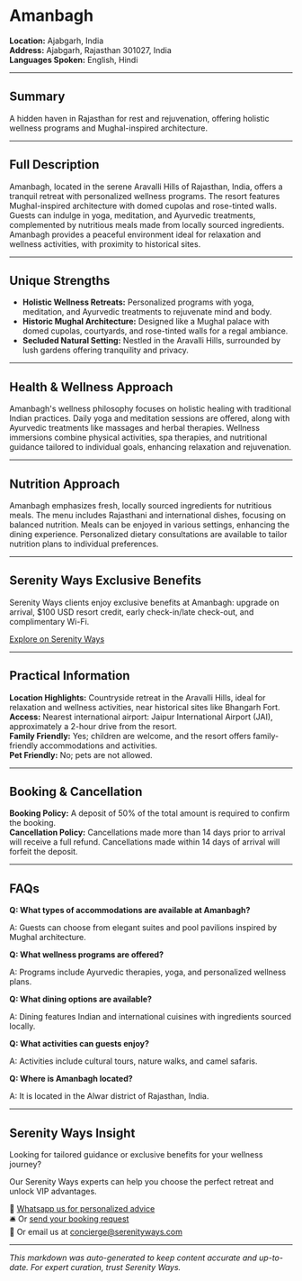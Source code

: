 # Amanbagh

**Location:** Ajabgarh, India  
**Address:** Ajabgarh, Rajasthan 301027, India  
**Languages Spoken:** English, Hindi

---

## Summary

A hidden haven in Rajasthan for rest and rejuvenation, offering holistic wellness programs and Mughal-inspired architecture.

---

## Full Description

Amanbagh, located in the serene Aravalli Hills of Rajasthan, India, offers a tranquil retreat with personalized wellness programs. The resort features Mughal-inspired architecture with domed cupolas and rose-tinted walls. Guests can indulge in yoga, meditation, and Ayurvedic treatments, complemented by nutritious meals made from locally sourced ingredients. Amanbagh provides a peaceful environment ideal for relaxation and wellness activities, with proximity to historical sites.

---

## Unique Strengths

- **Holistic Wellness Retreats:** Personalized programs with yoga, meditation, and Ayurvedic treatments to rejuvenate mind and body.
- **Historic Mughal Architecture:** Designed like a Mughal palace with domed cupolas, courtyards, and rose-tinted walls for a regal ambiance.
- **Secluded Natural Setting:** Nestled in the Aravalli Hills, surrounded by lush gardens offering tranquility and privacy.

---

## Health & Wellness Approach

Amanbagh's wellness philosophy focuses on holistic healing with traditional Indian practices. Daily yoga and meditation sessions are offered, along with Ayurvedic treatments like massages and herbal therapies. Wellness immersions combine physical activities, spa therapies, and nutritional guidance tailored to individual goals, enhancing relaxation and rejuvenation.

---

## Nutrition Approach

Amanbagh emphasizes fresh, locally sourced ingredients for nutritious meals. The menu includes Rajasthani and international dishes, focusing on balanced nutrition. Meals can be enjoyed in various settings, enhancing the dining experience. Personalized dietary consultations are available to tailor nutrition plans to individual preferences.

---

## Serenity Ways Exclusive Benefits

Serenity Ways clients enjoy exclusive benefits at Amanbagh: upgrade on arrival, $100 USD resort credit, early check-in/late check-out, and complimentary Wi-Fi.

[Explore on Serenity Ways](https://serenityways.com/collections/amanbagh)

---

## Practical Information

**Location Highlights:** Countryside retreat in the Aravalli Hills, ideal for relaxation and wellness activities, near historical sites like Bhangarh Fort.  
**Access:** Nearest international airport: Jaipur International Airport (JAI), approximately a 2-hour drive from the resort.  
**Family Friendly:** Yes; children are welcome, and the resort offers family-friendly accommodations and activities.  
**Pet Friendly:** No; pets are not allowed.

---

## Booking & Cancellation

**Booking Policy:** A deposit of 50% of the total amount is required to confirm the booking.  
**Cancellation Policy:** Cancellations made more than 14 days prior to arrival will receive a full refund. Cancellations made within 14 days of arrival will forfeit the deposit.

---

## FAQs

**Q: What types of accommodations are available at Amanbagh?**

A: Guests can choose from elegant suites and pool pavilions inspired by Mughal architecture.

**Q: What wellness programs are offered?**

A: Programs include Ayurvedic therapies, yoga, and personalized wellness plans.

**Q: What dining options are available?**

A: Dining features Indian and international cuisines with ingredients sourced locally.

**Q: What activities can guests enjoy?**

A: Activities include cultural tours, nature walks, and camel safaris.

**Q: Where is Amanbagh located?**

A: It is located in the Alwar district of Rajasthan, India.


---

## Serenity Ways Insight

Looking for tailored guidance or exclusive benefits for your wellness journey?

Our Serenity Ways experts can help you choose the perfect retreat and unlock VIP advantages.

💬 [Whatsapp us for personalized advice](https://wa.me/33786553455)  
🛎️ Or [send your booking request](https://serenityways.com/pages/contact)  
📧 Or email us at [concierge@serenityways.com](mailto:concierge@serenityways.com)

---

*This markdown was auto-generated to keep content accurate and up-to-date. For expert curation, trust Serenity Ways.*

